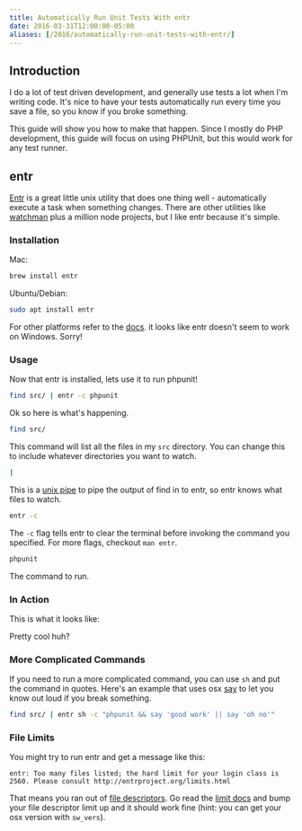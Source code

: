 ```yaml
---
title: Automatically Run Unit Tests With entr
date: 2016-03-31T12:00:00-05:00
aliases: [/2016/automatically-run-unit-tests-with-entr/]
---
```


## Introduction

I do a lot of test driven development, and generally use tests a lot when I'm writing code.  It's nice to have your tests automatically run every time you save a file, so you know if you broke something.

This guide will show you how to make that happen.  Since I mostly do PHP development, this guide will focus on using PHPUnit, but this would work for any test runner.

## entr

[Entr](http://entrproject.org/) is a great little unix utility that does one thing well - automatically execute a task when something changes.  There are other utilities like [watchman](https://facebook.github.io/watchman/) plus a million node projects, but I like entr because it's simple.

### Installation

Mac:

```sh
brew install entr
```

Ubuntu/Debian:

```sh
sudo apt install entr
```

For other platforms refer to the [docs](https://bitbucket.org/eradman/entr/).  it looks like entr doesn't seem to work on Windows.  Sorry!

### Usage

Now that entr is installed, lets use it to run phpunit!

```sh
find src/ | entr -c phpunit
```

Ok so here is what's happening.

```sh
find src/
```

This command will list all the files in my `src` directory.  You can change this to include whatever directories you want to watch.

```sh
|
```

This is a [unix pipe](https://en.wikipedia.org/wiki/Pipeline_(Unix)) to pipe the output of find in to entr, so entr knows what files to watch.

```sh
entr -c
```

The `-c` flag tells entr to clear the terminal before invoking the command you specified.  For more flags, checkout `man entr`.

```sh
phpunit
```

The command to run.

### In Action

This is what it looks like:

<script type="text/javascript" src="https://asciinema.org/a/c7s87g8ar1yva0uotmmphgi4s.js" id="asciicast-c7s87g8ar1yva0uotmmphgi4s" async></script>

Pretty cool huh?

### More Complicated Commands

If you need to run a more complicated command, you can use `sh` and put the command in quotes.  Here's an example that uses osx [say](https://developer.apple.com/library/mac/documentation/Darwin/Reference/ManPages/man1/say.1.html) to let you know out loud if you break something.

```sh
find src/ | entr sh -c "phpunit && say 'good work' || say 'oh no'"
```

### File Limits

You might try to run entr and get a message like this:

```shell
entr: Too many files listed; the hard limit for your login class is 2560. Please consult http://entrproject.org/limits.html
```

That means you ran out of [file descriptors](https://en.wikipedia.org/wiki/File_descriptor).  Go read the [limit docs](http://entrproject.org/limits.html) and bump your file descriptor limit up and it should work fine (hint: you can get your osx version with `sw_vers`).
